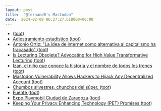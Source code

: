 ```yaml
---
layout: post
title:  "@fernand0's Mastodon"
date:  2024-02-09 06:27:27.618000+00:00
---
```

*  [ ](https://mastodon.social/users/fernand0/statuses/111900101680470924/activity) ([toot](https://mastodon.social/users/fernand0/statuses/111900101680470924/activity))
*  [Adiestramiento estadístico ](https://vonneumannmachine.wordpress.com/2024/01/27/adiestramiento-estadistico) ([toot](https://mastodon.social/@fernand0/111899253378659335))
*  [Antonio Ortiz: "La idea de internet como alternativa al capitalismo ha fracasado" ](https://www.elperiodico.com/es/tecnologia/20231005/antonio-ortiz-idea-internet-alternativa-9258004) ([toot](https://mastodon.social/@fernand0/111899201006242939))
*  [Is Lecturing Obsolete? Advocating for High Value Transformative Lecturing ](https://www.ncbi.nlm.nih.gov/pmc/articles/PMC5508082) ([toot](https://mastodon.social/@fernand0/111897361514991086))
*  [Izan, el niño que conoce la historia y el nombre de todos los trenes ](https://www.lanuevacronica.com/actualidad/izan-nino-conoce-historia-nombre-todos-trenes_151152_102.htm) ([toot](https://mastodon.social/@fernand0/111897307591027318))
*  [Mastodon Vulnerability Allows Hackers to Hijack Any Decentralized Account ](https://thehackernews.com/2024/02/mastodon-vulnerability-allows-hackers.htm) ([toot](https://mastodon.social/@fernand0/111897132206022815))
*  [Chumbos silvestres, chunchos del súper. ](https://avecesunafoto.wordpress.com/2024/02/08/chumbos-silvestres-chunchos-del-super) ([toot](https://mastodon.social/@fernand0/111896994809169554))
*  [Fuente ](https://www.flickr.com/photos/fernand0/53501745657) ([toot](https://mastodon.social/@fernand0/111896974465307823))
*  [Expo Playmobil Ciudad de Zaragoza ](https://etopia.es/evento/expo-playmobil-ciudad-de-zaragoza-2024) ([toot](https://mastodon.social/@fernand0/111896967285496370))
*  [Keeping Your Privacy Enhancing Technology (PET) Promises ](https://www.ftc.gov/policy/advocacy-research/tech-at-ftc/2024/02/keeping-your-privacy-enhancing-technology-pet-promise) ([toot](https://mastodon.social/@fernand0/111896889461151937))
